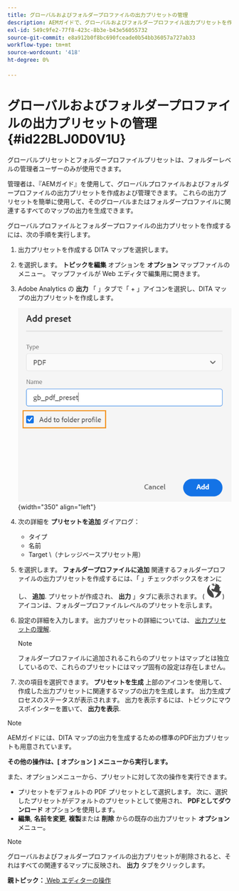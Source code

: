 ```yaml
---
title: グローバルおよびフォルダープロファイルの出力プリセットの管理
description: AEMガイドで、グローバルおよびフォルダープロファイル出力プリセットを作成、編集、名前変更、複製および削除する方法について説明します。管理者ユーザー向けのプリセットです。
exl-id: 549c9fe2-77f8-423c-8b3e-b43e56055732
source-git-commit: e8a912b0f8bc690fceade0b54bb36057a727ab33
workflow-type: tm+mt
source-wordcount: '418'
ht-degree: 0%

---
```


# グローバルおよびフォルダープロファイルの出力プリセットの管理 {#id22BLJ0D0V1U}

グローバルプリセットとフォルダープロファイルプリセットは、フォルダーレベルの管理者ユーザーのみが使用できます。

管理者は、『AEMガイド』を使用して、グローバルプロファイルおよびフォルダープロファイルの出力プリセットを作成および管理できます。 これらの出力プリセットを簡単に使用して、そのグローバルまたはフォルダープロファイルに関連するすべてのマップの出力を生成できます。

グローバルプロファイルとフォルダープロファイルの出力プリセットを作成するには、次の手順を実行します。

1. 出力プリセットを作成する DITA マップを選択します。
1. を選択します。 **トピックを編集** オプションを **オプション** マップファイルのメニュー。 マップファイルが Web エディタで編集用に開きます。
1. Adobe Analytics の **出力** 「 」タブで「 + 」アイコンを選択し、DITA マップの出力プリセットを作成します。

   ![](images/add-global-output-preset.png){width="350" align="left"}

1. 次の詳細を **プリセットを追加** ダイアログ：
   - タイプ
   - 名前
   - Target \（ナレッジベースプリセット用）
1. を選択します。 **フォルダープロファイルに追加** 関連するフォルダープロファイルの出力プリセットを作成するには、「 」チェックボックスをオンにし、 **追加**. プリセットが作成され、 **出力** 」タブに表示されます。 \( ![](images/global-preset-icon.svg)\) アイコンは、フォルダープロファイルレベルのプリセットを示します。
1. 設定の詳細を入力します。 出力プリセットの詳細については、 [出力プリセットの理解](./generate-output-understand-presets.md).

   >[!NOTE]
   >
   > フォルダープロファイルに追加されるこれらのプリセットはマップとは独立しているので、これらのプリセットにはマップ固有の設定は存在しません。

1. 次の項目を選択できます。 **プリセットを生成** 上部のアイコンを使用して、作成した出力プリセットに関連するマップの出力を生成します。 出力生成プロセスのステータスが表示されます。 出力を表示するには、トピックにマウスポインターを置いて、 **出力を表示**.

>[!NOTE]
>
> AEMガイドには、DITA マップの出力を生成するための標準のPDF出力プリセットも用意されています。

**その他の操作は、[ オプション ] メニューから実行します。**

また、オプションメニューから、プリセットに対して次の操作を実行できます。

- プリセットをデフォルトの PDF プリセットとして選択します。 次に、選択したプリセットがデフォルトのプリセットとして使用され、 **PDFとしてダウンロード** オプションを使用します。
- **編集**, **名前を変更**, **複製**&#x200B;または **削除** からの既存の出力プリセット **オプション** メニュー。

>[!NOTE]
>
> グローバルおよびフォルダープロファイルの出力プリセットが削除されると、それはすべての関連するマップに反映され、 **出力** タブをクリックします。

**親トピック：**[ Web エディターの操作](web-editor.md)

